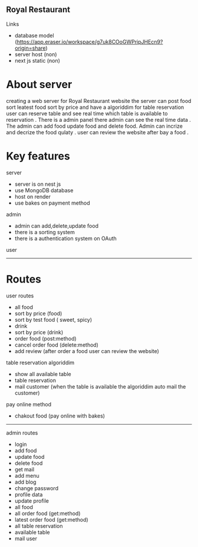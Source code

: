 ## Royal Restaurant

Links
- database model (https://app.eraser.io/workspace/g7uk8COoGWPripJHEcn9?origin=share)
- server host (non)
- next js static (non)

# About server
creating a web server for Royal Restaurant website the server can post food sort leatest food sort by price and have a algoriddim for table reservation 
user can reserve table and see real time which table is available to reservation . There is a admin panel there admin can see the real time data .
The admin can add food update food and delete food. Admin can incrize and decrize the food qulaty . user can review the website after bay a food .

# Key features

server
- server is on nest js
- use MongoDB database
- host on render
- use bakes on payment method

admin 
- admin can add,delete,update food
- there is a sorting system
- there is a authentication system on OAuth


user


<hr/>

# Routes

user routes
- all food
- sort by price (food)
- sort by test food ( sweet, spicy) 
- drink
- sort by price (drink)
- order food (post:method)
- cancel order food (delete:method)
- add review (after order a food user can review the website)

table reservation algoriddim
- show all available table
- table reservation
- mail customer (when the table is available the algoriddim auto mail the customer)

pay online method
- chakout food (pay online with bakes)

<hr/>

admin routes
- login
- add food
- update food
- delete food
- get mail
- add menu
- add blog
- change password
- profile data
- update profile
- all food
- all order food (get:method)
- latest order food (get:method)
- all table reservation
- available table
- mail user

